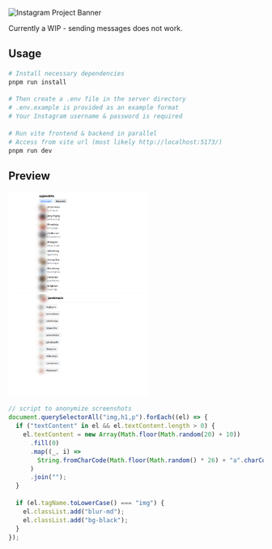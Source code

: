 ![Instagram Project Banner](https://banner.natmfat.com/api/banner?title=instagram&description=See%20your%20Instagram%20DMs%20without%20your%20Instagram%20feed.&stack=typescript,express,vite)

Currently a WIP - sending messages does not work.

## Usage

```bash
# Install necessary dependencies
pnpm run install

# Then create a .env file in the server directory
# .env.example is provided as an example format
# Your Instagram username & password is required

# Run vite frontend & backend in parallel
# Access from vite url (most likely http://localhost:5173/)
pnpm run dev
```

## Preview

<img src="preview-app.png" height="200px" />
<img src="preview-thread.png" height="200px" />

```js
// script to anonymize screenshots
document.querySelectorAll("img,h1,p").forEach((el) => {
  if ("textContent" in el && el.textContent.length > 0) {
    el.textContent = new Array(Math.floor(Math.random(20) + 10))
      .fill(0)
      .map((_, i) =>
        String.fromCharCode(Math.floor(Math.random() * 26) + "a".charCodeAt(0))
      )
      .join("");
  }

  if (el.tagName.toLowerCase() === "img") {
    el.classList.add("blur-md");
    el.classList.add("bg-black");
  }
});
```
